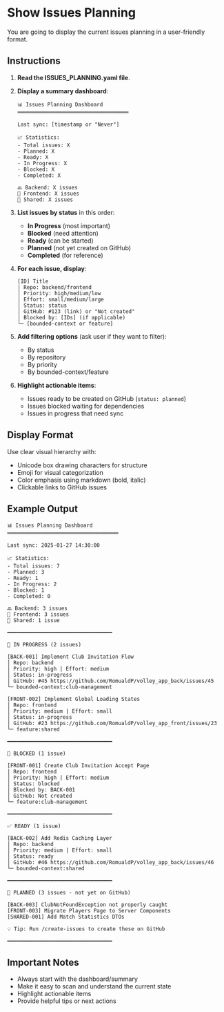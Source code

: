 # Show Issues Planning

You are going to display the current issues planning in a user-friendly format.

## Instructions

1. **Read the ISSUES_PLANNING.yaml file**.

2. **Display a summary dashboard**:
   ```
   📊 Issues Planning Dashboard
   ════════════════════════════════════

   Last sync: [timestamp or "Never"]

   📈 Statistics:
   - Total issues: X
   - Planned: X
   - Ready: X
   - In Progress: X
   - Blocked: X
   - Completed: X

   🔙 Backend: X issues
   🎨 Frontend: X issues
   🔗 Shared: X issues
   ```

3. **List issues by status** in this order:
   - **In Progress** (most important)
   - **Blocked** (need attention)
   - **Ready** (can be started)
   - **Planned** (not yet created on GitHub)
   - **Completed** (for reference)

4. **For each issue, display**:
   ```
   [ID] Title
   │ Repo: backend/frontend
   │ Priority: high/medium/low
   │ Effort: small/medium/large
   │ Status: status
   │ GitHub: #123 (link) or "Not created"
   │ Blocked by: [IDs] (if applicable)
   └─ [bounded-context or feature]
   ```

5. **Add filtering options** (ask user if they want to filter):
   - By status
   - By repository
   - By priority
   - By bounded-context/feature

6. **Highlight actionable items**:
   - Issues ready to be created on GitHub (`status: planned`)
   - Issues blocked waiting for dependencies
   - Issues in progress that need sync

## Display Format

Use clear visual hierarchy with:
- Unicode box drawing characters for structure
- Emoji for visual categorization
- Color emphasis using markdown (bold, italic)
- Clickable links to GitHub issues

## Example Output

```
📊 Issues Planning Dashboard
════════════════════════════════════

Last sync: 2025-01-27 14:30:00

📈 Statistics:
- Total issues: 7
- Planned: 3
- Ready: 1
- In Progress: 2
- Blocked: 1
- Completed: 0

🔙 Backend: 3 issues
🎨 Frontend: 3 issues
🔗 Shared: 1 issue

━━━━━━━━━━━━━━━━━━━━━━━━━━━━━━━━━━

🔄 IN PROGRESS (2 issues)

[BACK-001] Implement Club Invitation Flow
│ Repo: backend
│ Priority: high | Effort: medium
│ Status: in-progress
│ GitHub: #45 https://github.com/RomualdP/volley_app_back/issues/45
└─ bounded-context:club-management

[FRONT-002] Implement Global Loading States
│ Repo: frontend
│ Priority: medium | Effort: small
│ Status: in-progress
│ GitHub: #23 https://github.com/RomualdP/volley_app_front/issues/23
└─ feature:shared

━━━━━━━━━━━━━━━━━━━━━━━━━━━━━━━━━━

🚫 BLOCKED (1 issue)

[FRONT-001] Create Club Invitation Accept Page
│ Repo: frontend
│ Priority: high | Effort: medium
│ Status: blocked
│ Blocked by: BACK-001
│ GitHub: Not created
└─ feature:club-management

━━━━━━━━━━━━━━━━━━━━━━━━━━━━━━━━━━

✅ READY (1 issue)

[BACK-002] Add Redis Caching Layer
│ Repo: backend
│ Priority: medium | Effort: small
│ Status: ready
│ GitHub: #46 https://github.com/RomualdP/volley_app_back/issues/46
└─ bounded-context:shared

━━━━━━━━━━━━━━━━━━━━━━━━━━━━━━━━━━

📝 PLANNED (3 issues - not yet on GitHub)

[BACK-003] ClubNotFoundException not properly caught
[FRONT-003] Migrate Players Page to Server Components
[SHARED-001] Add Match Statistics DTOs

💡 Tip: Run /create-issues to create these on GitHub

━━━━━━━━━━━━━━━━━━━━━━━━━━━━━━━━━━
```

## Important Notes

- Always start with the dashboard/summary
- Make it easy to scan and understand the current state
- Highlight actionable items
- Provide helpful tips or next actions
